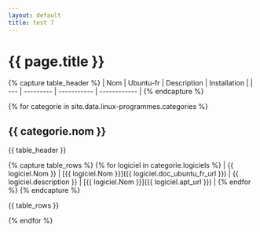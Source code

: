 ```yaml
---
layout: default
title: test 7
---
```


# {{ page.title }}

{% capture table_header %}
| Nom | Ubuntu-fr | Description | Installation |
| --- | --------- | ----------- | ------------ |
{% endcapture %}

{% for categorie in site.data.linux-programmes.categories %}
## {{ categorie.nom }}

{{ table_header }}

{% capture table_rows %}
{% for logiciel in categorie.logiciels %}
| {{ logiciel.Nom }} | [{{ logiciel.Nom }}]({{ logiciel.doc_ubuntu_fr_url }}) | {{ logiciel.description }} | [{{ logiciel.Nom }}]({{ logiciel.apt_url }}) |
{% endfor %}
{% endcapture %}

{{ table_rows }}

{% endfor %}
